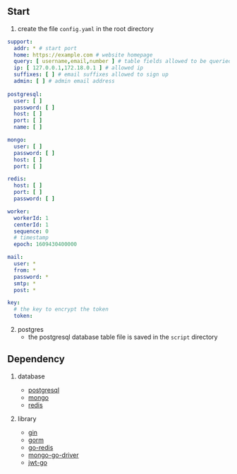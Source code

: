 ## Start

1. create the file `config.yaml` in the root directory

```yaml
support:
  addr: * # start port
  home: https://example.com # website homepage
  query: [ username,email,number ] # table fields allowed to be queried
  ip: [ 127.0.0.1,172.18.0.1 ] # allowed ip
  suffixes: [ ] # email suffixes allowed to sign up
  admin: [ ] # admin email address
  
postgresql:
  user: [ ]
  password: [ ]
  host: [ ]
  port: [ ]
  name: [ ]

mongo:
  user: [ ]
  password: [ ]
  host: [ ]
  port: [ ]

redis:
  host: [ ]
  port: [ ]
  password: [ ]

worker:
  workerId: 1
  centerId: 1
  sequence: 0
  # timestamp
  epoch: 1609430400000

mail:
  user: *
  from: *
  password: *
  smtp: *
  post: *

key:
  # the key to encrypt the token
  token:

```

2. postgres
    * the postgresql database table file is saved in the `script` directory

## Dependency

1. database
    * [postgresql](https://www.postgresql.org/)
    * [mongo](https://www.mongodb.com/)
    * [redis](https://redis.io/)

2. library
    * [gin](https://gin-gonic.com/)
    * [gorm](https://gorm.io/)
    * [go-redis](https://redis.uptrace.dev/)
    * [mongo-go-driver](https://github.com/mongodb/mongo-go-driver)
    * [jwt-go](https://github.com/dgrijalva/jwt-go)